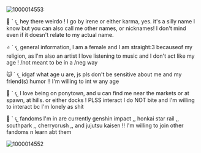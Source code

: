 ![1000014553](https://github.com/user-attachments/assets/b8266ccb-1f26-4112-a492-de74abc3500f)




🌿 ` 𐔌 hey there weirdo ! I go by irene or either karma, yes. it's a silly name I know but you can also call me other names, or nicknames! I don't mind even if it doesn't relate to my actual name.


⭐️ ` 𐔌 general information,  I am a female and I am straight:3 becauseof my religion, as I'm also an artist I love listening to music and I don't act like my age ! /not meant to be in a /neg way


🐱 ` 𐔌 idgaf what age u are, js pls don't be sensitive about me and my friend(s) humor !! I'm willing to int w any age 


💫 ` 𐔌 I love being on ponytown, and u can find me near the markets or at spawn, at hills. or either docks ! PLSS interact  I do NOT bite and I'm willing to interact bc I'm lonely as shit

🌻 ` 𐔌 fandoms I'm in are currently  genshin impact ,, honkai star rail ,, southpark ,, cherrycrush ,, and jujutsu kaisen !!  I'm willing to join other fandoms n learn abt them

![1000014552](https://github.com/user-attachments/assets/295dfe4f-4320-4d9c-9d22-32fac1fff0c2)
